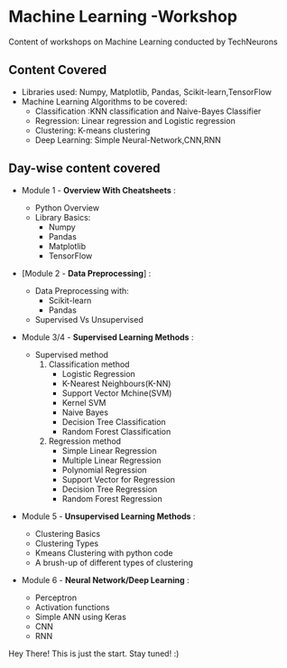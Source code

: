 # Machine Learning -Workshop

Content of workshops on Machine Learning conducted by TechNeurons

## Content Covered

* Libraries used: Numpy, Matplotlib, Pandas, Scikit-learn,TensorFlow
* Machine Learning Algorithms to be covered:
  * Classification :KNN classification and Naive-Bayes Classifier
  * Regression: Linear regression and Logistic regression
  * Clustering: K-means clustering
  * Deep Learning: Simple Neural-Network,CNN,RNN
  
## Day-wise content covered
  
* Module 1 - **Overview With Cheatsheets** :
  * Python Overview
  * Library Basics:
    * Numpy
    * Pandas
    * Matplotlib
    * TensorFlow

* [Module 2 - **Data Preprocessing**] :
  * Data Preprocessing with:
    * Scikit-learn
    * Pandas
  * Supervised Vs Unsupervised

* Module 3/4 - **Supervised Learning Methods** :
  * Supervised method
    1. Classification method
       - Logistic Regression
       - K-Nearest Neighbours(K-NN)
       - Support Vector Mchine(SVM)
       - Kernel SVM
       - Naive Bayes
       - Decision Tree Classification
       - Random Forest Classification
    2. Regression method
       - Simple Linear Regression
       - Multiple Linear Regression
       - Polynomial Regression
       - Support Vector for Regression
       - Decision Tree Regression
       - Random Forest Regression

* Module 5 - **Unsupervised Learning Methods** :
    - Clustering Basics
    - Clustering Types
    - Kmeans Clustering with python code
    - A brush-up of different types of clustering

* Module 6 - **Neural Network/Deep Learning** :
    - Perceptron
    - Activation functions
    - Simple ANN using Keras
    - CNN
    - RNN

Hey There! This is just the start. Stay tuned! :)
